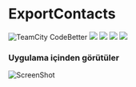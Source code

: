 # ExportContacts


![TeamCity CodeBetter](https://img.shields.io/teamcity/codebetter/bt428.svg)
![](https://img.shields.io/badge/swift-4.0-red.svg)
![](https://img.shields.io/badge/xcode-9-blue.svg)
![](https://img.shields.io/badge/platform-iOS-lightgrey.svg)
![](https://img.shields.io/badge/license-Apache%202.0-yellow.svg)

### Uygulama içinden görütüler
![ScreenShot](https://raw.github.com/mustafagunes/ExportContact/master/README%20Docs/contact.gif)

